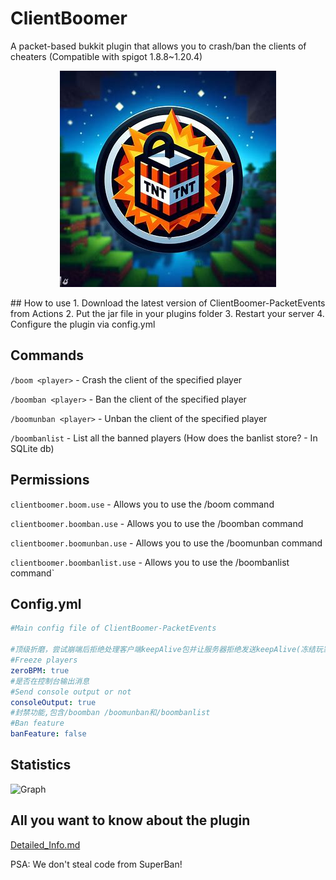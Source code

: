 # ClientBoomer
A packet-based bukkit plugin that allows you to crash/ban the clients of cheaters
(Compatible with spigot 1.8.8~1.20.4)
<p align="center">
  <img src="logo.png" alt="logo"/>
</p>
## How to use
1. Download the latest version of ClientBoomer-PacketEvents from Actions
2. Put the jar file in your plugins folder
3. Restart your server
4. Configure the plugin via config.yml

## Commands

`/boom <player>` - Crash the client of the specified player

`/boomban <player>` - Ban the client of the specified player

`/boomunban <player>` - Unban the client of the specified player

`/boombanlist` - List all the banned players (How does the banlist store? - In SQLite db)

## Permissions

`clientboomer.boom.use` - Allows you to use the /boom command

`clientboomer.boomban.use` - Allows you to use the /boomban command

`clientboomer.boomunban.use` - Allows you to use the /boomunban command

`clientboomer.boombanlist.use` - Allows you to use the /boombanlist command`

## Config.yml
```yaml
#Main config file of ClientBoomer-PacketEvents

#顶级折磨，尝试崩端后拒绝处理客户端keepAlive包并让服务器拒绝发送keepAlive(冻结玩家活动)
#Freeze players
zeroBPM: true
#是否在控制台输出消息
#Send console output or not
consoleOutput: true
#封禁功能,包含/boomban /boomunban和/boombanlist
#Ban feature
banFeature: false
```
## Statistics
![Graph](https://bstats.org/signatures/bukkit/ClientBoomer.svg)

## All you want to know about the plugin
[Detailed_Info.md](https://github.com/HaHaWTH/ClientBoomer/blob/main/detailed_info.md)

PSA:
We don't steal code from SuperBan!
